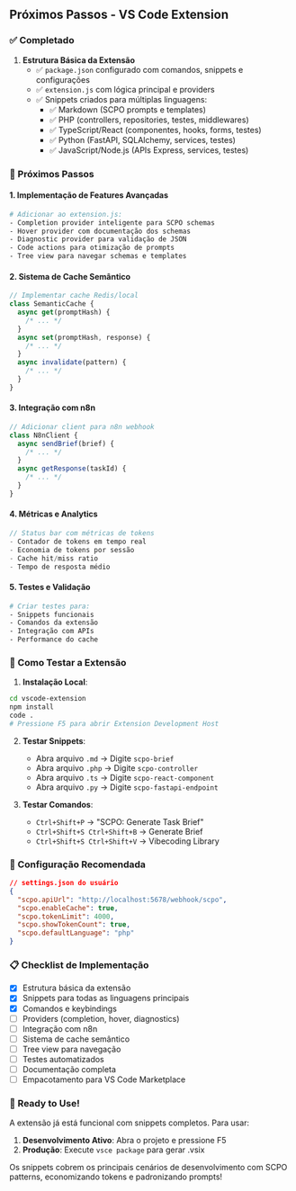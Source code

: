 ## Próximos Passos - VS Code Extension

### ✅ Completado

1. **Estrutura Básica da Extensão**
   - ✅ `package.json` configurado com comandos, snippets e configurações
   - ✅ `extension.js` com lógica principal e providers
   - ✅ Snippets criados para múltiplas linguagens:
     - ✅ Markdown (SCPO prompts e templates)
     - ✅ PHP (controllers, repositories, testes, middlewares)
     - ✅ TypeScript/React (componentes, hooks, forms, testes)
     - ✅ Python (FastAPI, SQLAlchemy, services, testes)
     - ✅ JavaScript/Node.js (APIs Express, services, testes)

### 🚧 Próximos Passos

#### 1. Implementação de Features Avançadas

```bash
# Adicionar ao extension.js:
- Completion provider inteligente para SCPO schemas
- Hover provider com documentação dos schemas
- Diagnostic provider para validação de JSON
- Code actions para otimização de prompts
- Tree view para navegar schemas e templates
```

#### 2. Sistema de Cache Semântico

```javascript
// Implementar cache Redis/local
class SemanticCache {
  async get(promptHash) {
    /* ... */
  }
  async set(promptHash, response) {
    /* ... */
  }
  async invalidate(pattern) {
    /* ... */
  }
}
```

#### 3. Integração com n8n

```javascript
// Adicionar client para n8n webhook
class N8nClient {
  async sendBrief(brief) {
    /* ... */
  }
  async getResponse(taskId) {
    /* ... */
  }
}
```

#### 4. Métricas e Analytics

```javascript
// Status bar com métricas de tokens
- Contador de tokens em tempo real
- Economia de tokens por sessão
- Cache hit/miss ratio
- Tempo de resposta médio
```

#### 5. Testes e Validação

```bash
# Criar testes para:
- Snippets funcionais
- Comandos da extensão
- Integração com APIs
- Performance do cache
```

### 🎯 Como Testar a Extensão

1. **Instalação Local**:

```bash
cd vscode-extension
npm install
code .
# Pressione F5 para abrir Extension Development Host
```

2. **Testar Snippets**:

   - Abra arquivo `.md` → Digite `scpo-brief`
   - Abra arquivo `.php` → Digite `scpo-controller`
   - Abra arquivo `.ts` → Digite `scpo-react-component`
   - Abra arquivo `.py` → Digite `scpo-fastapi-endpoint`

3. **Testar Comandos**:
   - `Ctrl+Shift+P` → "SCPO: Generate Task Brief"
   - `Ctrl+Shift+S Ctrl+Shift+B` → Generate Brief
   - `Ctrl+Shift+S Ctrl+Shift+V` → Vibecoding Library

### 🔧 Configuração Recomendada

```json
// settings.json do usuário
{
  "scpo.apiUrl": "http://localhost:5678/webhook/scpo",
  "scpo.enableCache": true,
  "scpo.tokenLimit": 4000,
  "scpo.showTokenCount": true,
  "scpo.defaultLanguage": "php"
}
```

### 📋 Checklist de Implementação

- [x] Estrutura básica da extensão
- [x] Snippets para todas as linguagens principais
- [x] Comandos e keybindings
- [ ] Providers (completion, hover, diagnostics)
- [ ] Integração com n8n
- [ ] Sistema de cache semântico
- [ ] Tree view para navegação
- [ ] Testes automatizados
- [ ] Documentação completa
- [ ] Empacotamento para VS Code Marketplace

### 🚀 Ready to Use!

A extensão já está funcional com snippets completos. Para usar:

1. **Desenvolvimento Ativo**: Abra o projeto e pressione F5
2. **Produção**: Execute `vsce package` para gerar .vsix

Os snippets cobrem os principais cenários de desenvolvimento com SCPO patterns, economizando tokens e padronizando prompts!
